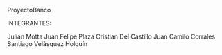ProyectoBanco

INTEGRANTES:

Julián Motta
Juan Felipe Plaza
Cristian Del Castillo
Juan Camilo Corrales
Santiago Velásquez Holguín
